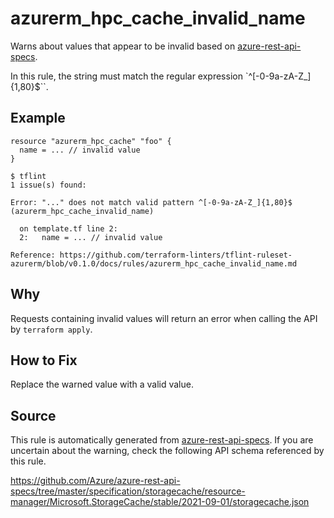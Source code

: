 <!--- This file generated by `tools/apispec-rule-gen/main.go`. DO NOT EDIT --->

# azurerm_hpc_cache_invalid_name

Warns about values that appear to be invalid based on [azure-rest-api-specs](https://github.com/Azure/azure-rest-api-specs).

In this rule, the string must match the regular expression `^[-0-9a-zA-Z_]{1,80}$``.

## Example

```hcl
resource "azurerm_hpc_cache" "foo" {
  name = ... // invalid value
}
```

```
$ tflint
1 issue(s) found:

Error: "..." does not match valid pattern ^[-0-9a-zA-Z_]{1,80}$ (azurerm_hpc_cache_invalid_name)

  on template.tf line 2:
  2:   name = ... // invalid value

Reference: https://github.com/terraform-linters/tflint-ruleset-azurerm/blob/v0.1.0/docs/rules/azurerm_hpc_cache_invalid_name.md

```

## Why

Requests containing invalid values will return an error when calling the API by `terraform apply`.

## How to Fix

Replace the warned value with a valid value.

## Source

This rule is automatically generated from [azure-rest-api-specs](https://github.com/Azure/azure-rest-api-specs). If you are uncertain about the warning, check the following API schema referenced by this rule.

https://github.com/Azure/azure-rest-api-specs/tree/master/specification/storagecache/resource-manager/Microsoft.StorageCache/stable/2021-09-01/storagecache.json
